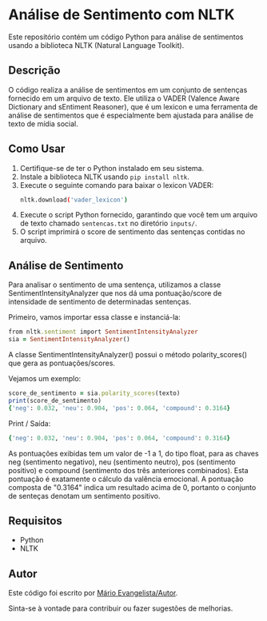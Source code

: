 # Análise de Sentimento com NLTK

Este repositório contém um código Python para análise de sentimentos usando a biblioteca NLTK (Natural Language Toolkit).

## Descrição
O código realiza a análise de sentimentos em um conjunto de sentenças fornecido em um arquivo de texto. Ele utiliza o VADER (Valence Aware Dictionary and sEntiment Reasoner), que é um lexicon e uma ferramenta de análise de sentimentos que é especialmente bem ajustada para análise de texto de mídia social.

## Como Usar
1. Certifique-se de ter o Python instalado em seu sistema.
2. Instale a biblioteca NLTK usando `pip install nltk`.
3. Execute o seguinte comando para baixar o lexicon VADER:
    ```bash
    nltk.download('vader_lexicon')
    ```
4. Execute o script Python fornecido, garantindo que você tem um arquivo de texto chamado `sentencas.txt` no diretório `inputs/`.
5. O script imprimirá o score de sentimento das sentenças contidas no arquivo.

## Análise de Sentimento
Para analisar o sentimento de uma sentença, utilizamos a classe SentimentIntensityAnalyzer que nos dá uma pontuação/score de intensidade de sentimento de determinadas sentenças.

Primeiro, vamos importar essa classe e instanciá-la:
```ruby
from nltk.sentiment import SentimentIntensityAnalyzer
sia = SentimentIntensityAnalyzer()
```
A classe SentimentIntensityAnalyzer() possui o método polarity_scores() que gera as pontuações/scores.

Vejamos um exemplo:
```ruby
score_de_sentimento = sia.polarity_scores(texto)
print(score_de_sentimento)
{'neg': 0.032, 'neu': 0.904, 'pos': 0.064, 'compound': 0.3164}
```
Print / Saída:
```ruby
{'neg': 0.032, 'neu': 0.904, 'pos': 0.064, 'compound': 0.3164}
```
As pontuações exibidas tem um valor de -1 a 1, do tipo float, para as chaves neg (sentimento negativo), neu (sentimento neutro), pos (sentimento positivo) e compound (sentimento dos três anteriores combinados). Esta pontuação é exatamente o cálculo da valência emocional. A pontuação composta de  "0.3164" indica um resultado acima de 0, portanto o conjunto de senteças denotam um sentimento positivo. 

## Requisitos
- Python
- NLTK

## Autor
Este código foi escrito por [Mário Evangelista/Autor](https://github.com/mario-evangelista).

Sinta-se à vontade para contribuir ou fazer sugestões de melhorias.
